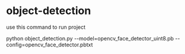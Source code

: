 # object-detection
use this command to run project

python object_detection.py --model=opencv_face_detector_uint8.pb --config=opencv_face_detector.pbtxt